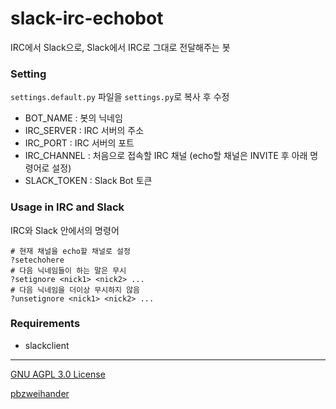 # slack-irc-echobot

IRC에서 Slack으로, Slack에서 IRC로 그대로 전달해주는 봇

### Setting

`settings.default.py` 파일을 `settings.py`로 복사 후 수정

- BOT_NAME : 봇의 닉네임
- IRC_SERVER : IRC 서버의 주소
- IRC_PORT : IRC 서버의 포트
- IRC_CHANNEL : 처음으로 접속할 IRC 채널 (echo할 채널은 INVITE 후 아래 명령어로 설정)
- SLACK_TOKEN : Slack Bot 토큰

### Usage in IRC and Slack

IRC와 Slack 안에서의 명령어

```
# 현재 채널을 echo할 채널로 설정
?setechohere
# 다음 닉네임들이 하는 말은 무시
?setignore <nick1> <nick2> ...
# 다음 닉네임을 더이상 무시하지 않음
?unsetignore <nick1> <nick2> ...
```

### Requirements

- slackclient

--------

[GNU AGPL 3.0 License](LICENSE.md)

[pbzweihander](https://github.com/pbzweihander)